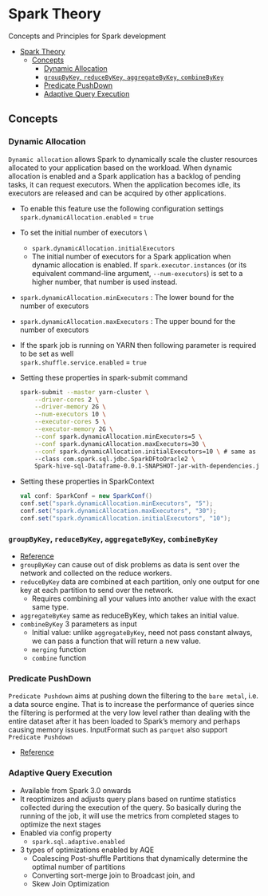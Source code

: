 # Spark Theory

Concepts and Principles for Spark development

- [Spark Theory](#spark-theory)
  - [Concepts](#concepts)
    - [Dynamic Allocation](#dynamic-allocation)
    - [`groupByKey`, `reduceByKey`, `aggregateByKey`, `combineByKey`](#groupbykey-reducebykey-aggregatebykey-combinebykey)
    - [Predicate PushDown](#predicate-pushdown)
    - [Adaptive Query Execution](#adaptive-query-execution)

## Concepts

### Dynamic Allocation

`Dynamic allocation` allows Spark to dynamically scale the cluster resources allocated to your application based on the workload. When dynamic allocation is enabled and a Spark application has a backlog of pending tasks, it can request executors. When the application becomes idle, its executors are released and can be acquired by other applications.

- To enable this feature use the following configuration settings \
`spark.dynamicAllocation.enabled` = `true`

- To set the initial number of executors \
  - `spark.dynamicAllocation.initialExecutors`
  - The initial number of executors for a Spark application when dynamic allocation is enabled. If `spark.executor.instances` (or its equivalent command-line argument, `--num-executors`) is set to a higher number, that number is used instead.

- `spark.dynamicAllocation.minExecutors` : The lower bound for the number of executors
- `spark.dynamicAllocation.maxExecutors` : The upper bound for the number of executors

- If the spark job is running on YARN then following parameter is required to be set as well \
`spark.shuffle.service.enabled` = `true`

- Setting these properties in spark-submit command

    ```bash
    spark-submit --master yarn-cluster \
        --driver-cores 2 \
        --driver-memory 2G \
        --num-executors 10 \
        --executor-cores 5 \
        --executor-memory 2G \
        --conf spark.dynamicAllocation.minExecutors=5 \
        --conf spark.dynamicAllocation.maxExecutors=30 \
        --conf spark.dynamicAllocation.initialExecutors=10 \ # same as --num-executors 10
        --class com.spark.sql.jdbc.SparkDFtoOracle2 \
        Spark-hive-sql-Dataframe-0.0.1-SNAPSHOT-jar-with-dependencies.jar
    ```

- Setting these properties in SparkContext

    ```scala
    val conf: SparkConf = new SparkConf()
    conf.set("spark.dynamicAllocation.minExecutors", "5");
    conf.set("spark.dynamicAllocation.maxExecutors", "30");
    conf.set("spark.dynamicAllocation.initialExecutors", "10");
    ```

### `groupByKey`, `reduceByKey`, `aggregateByKey`, `combineByKey`

- [Reference](https://stackoverflow.com/questions/43364432/spark-difference-between-reducebykey-vs-groupbykey-vs-aggregatebykey-vs-combineb)
- `groupByKey` can cause out of disk problems as data is sent over the network and collected on the reduce workers.
- `reduceByKey` data are combined at each partition, only one output for one key at each partition to send over the network.
  - Requires combining all your values into another value with the exact same type.
- `aggregateByKey` same as reduceByKey, which takes an initial value.
- `combineByKey` 3 parameters as input
  - Initial value: unlike `aggregateByKey`, need not pass constant always, we can pass a function that will return a new value.
  - `merging` function
  - `combine` function

### Predicate PushDown

`Predicate Pushdown` aims at pushing down the filtering to the `bare metal`, i.e. a data source engine. That is to increase the performance of queries since the filtering is performed at the very low level rather than dealing with the entire dataset after it has been loaded to Spark’s memory and perhaps causing memory issues.
InputFormat such as `parquet` also support `Predicate Pushdown`

- [Reference](https://jaceklaskowski.gitbooks.io/mastering-spark-sql/spark-sql-Optimizer-PushDownPredicate.html)

### Adaptive Query Execution

- Available from Spark 3.0 onwards
- It reoptimizes and adjusts query plans based on runtime statistics collected during the execution of the query. So basically during the running of the job, it will use the metrics from completed stages to optimize the next stages
- Enabled via config property
  - `spark.sql.adaptive.enabled`
- 3 types of optimizations enabled by AQE
  - Coalescing Post-shuffle Partitions that dynamically determine the optimal number of partitions
  - Converting sort-merge join to Broadcast join, and
  - Skew Join Optimization
